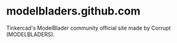 # modelbladers.github.com
Tinkercad's ModelBlader community official site made by Corrupt (MODELBLADERS).
